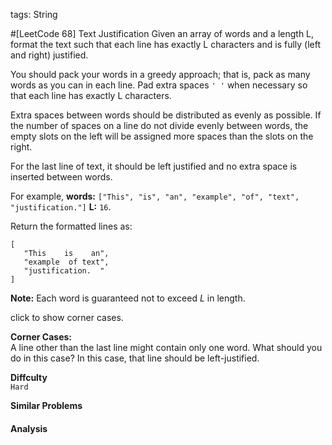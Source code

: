 tags: String

#[LeetCode 68] Text Justification
Given an array of words and a length L, format the text such that each line has exactly L characters and is fully (left and right) justified.

You should pack your words in a greedy approach; that is, pack as many words as you can in each line. 
Pad extra spaces `' '` when necessary so that each line has exactly L characters.

Extra spaces between words should be distributed as evenly as possible. 
If the number of spaces on a line do not divide evenly between words, the empty slots on the left will be assigned more spaces than the slots on the right.

For the last line of text, it should be left justified and no extra space is inserted between words.

For example,
**words:** `["This", "is", "an", "example", "of", "text", "justification."]`
**L:** `16`.

Return the formatted lines as:

    [
       "This    is    an",
       "example  of text",
       "justification.  "
    ]

**Note:** Each word is guaranteed not to exceed *L* in length.

click to show corner cases.

**Corner Cases:**  
A line other than the last line might contain only one word. What should you do in this case?
In this case, that line should be left-justified.


**Diffculty**  
`Hard`

**Similar Problems**  



#### Analysis
